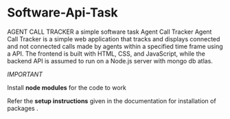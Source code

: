 # Software-Api-Task
AGENT CALL TRACKER
a simple software task Agent Call Tracker Agent Call Tracker is a simple web application that tracks and displays connected and not connected calls made by agents within a specified time frame using a API. The frontend is built with HTML, CSS, and JavaScript, while the backend API is assumed to run on a Node.js server with mongo db atlas.

*IMPORTANT*

Install **node modules** for the code to work

Refer the **setup instructions** given in the documentation for installation of packages .
